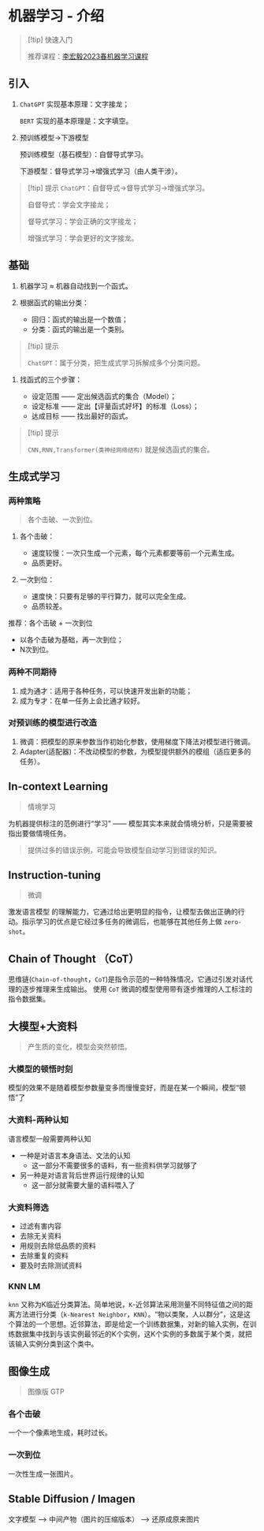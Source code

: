 # 机器学习 - 介绍

> [!tip] 快速入门
> 
> 推荐课程：[李宏毅2023春机器学习课程](https://www.bilibili.com/video/BV1Wv411h7kN)

## 引入

1. `ChatGPT` 实现基本原理：文字接龙；

    `BERT` 实现的基本原理是：文字填空。

2. 预训练模型→下游模型

    预训练模型（基石模型）：自督导式学习。

    下游模型：督导式学习→增强式学习（由人类干涉）。

> [!tip] 提示
> `ChatGPT`：自督导式→督导式学习→增强式学习。
> 
> 自督导式：学会文字接龙；
>
> 督导式学习：学会正确的文字接龙；
>
> 增强式学习：学会更好的文字接龙。

## 基础

1. 机器学习 ≈ 机器自动找到一个函式。
2. 根据函式的输出分类：

    - 回归：函式的输出是一个数值；
    - 分类：函式的输出是一个类别。

> [!tip] 提示
> 
> `ChatGPT`：属于分类，把生成式学习拆解成多个分类问题。

1. 找函式的三个步骤：

    - 设定范围 —— 定出候选函式的集合（Model）；
    - 设定标准 —— 定出【评量函式好坏】的标准（Loss）；
    - 达成目标 —— 找出最好的函式。

> [!tip] 提示
> 
> `CNN,RNN,Transformer(类神经网络结构)` 就是候选函式的集合。

## 生成式学习

### 两种策略

> 各个击破、一次到位。

1. 各个击破：

    - 速度较慢：一次只生成一个元素，每个元素都要等前一个元素生成。
    - 品质更好。

2. 一次到位：

    - 速度快：只要有足够的平行算力，就可以完全生成。
    - 品质较差。

推荐：各个击破 + 一次到位

- 以各个击破为基础，再一次到位；
- N次到位。

### 两种不同期待

1. 成为通才：适用于各种任务，可以快速开发出新的功能；
2. 成为专才：在单一任务上会比通才较好。

### 对预训练的模型进行改造

1. 微调：把模型的原来参数当作初始化参数，使用梯度下降法对模型进行微调。
2. Adapter(适配器)：不改动模型的参数，为模型提供额外的模组（适应更多的任务）。

## In-context Learning

> 情境学习

为机器提供标注的范例进行“学习” —— 模型其实本来就会情境分析，只是需要被指出要做情境任务。

> 提供过多的错误示例，可能会导致模型自动学习到错误的知识。

## Instruction-tuning

> 微调

激发语言模型 的理解能力，它通过给出更明显的指令，让模型去做出正确的行动。指示学习的优点是它经过多任务的微调后，也能够在其他任务上做 `zero-shot`。

## Chain of Thought （CoT）

思维链(`Chain-of-thought`，`CoT`)是指令示范的一种特殊情况，它通过引发对话代理的逐步推理来生成输出。 使用 `CoT` 微调的模型使用带有逐步推理的人工标注的指令数据集。

## 大模型+大资料

> 产生质的变化，模型会突然顿悟。

### 大模型的顿悟时刻

模型的效果不是随着模型参数量变多而慢慢变好，而是在某一个瞬间，模型“顿悟”了

### 大资料-两种认知

语言模型一般需要两种认知

- 一种是对语言本身语法、文法的认知
    - 这一部分不需要很多的语料，有一些资料供学习就够了
- 另一种是对语言背后世界运行规律的认知
    - 这一部分就需要大量的语料喂入了

### 大资料筛选

- 过滤有害内容
- 去除无关资料
- 用规则去除低品质的资料
- 去除重复的资料
- 要及时去除测试资料

### KNN LM

`knn` 又称为K临近分类算法。简单地说，`K`-近邻算法采用测量不同特征值之间的距离方法进行分类（`k-Nearest Neighbor`，`KNN`）。“物以类聚，人以群分”，这是这个算法的一个思想。近邻算法，即是给定一个训练数据集，对新的输入实例，在训练数据集中找到与该实例最邻近的K个实例，这K个实例的多数属于某个类，就把该输入实例分类到这个类中。

## 图像生成

> 图像版 GTP

### 各个击破

一个一个像素地生成，耗时过长。

### 一次到位

一次性生成一张图片。

## Stable Diffusion / Imagen

文字模型 --> 中间产物（图片的压缩版本） --> 还原成原来图片
